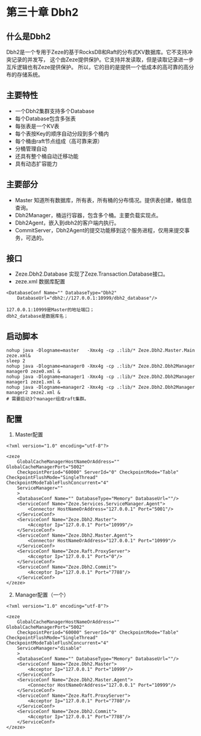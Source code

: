 # 第三十章 Dbh2

## 什么是Dbh2
Dbh2是一个专用于Zeze的基于RocksDB和Raft的分布式KV数据库。它不支持冲突记录的并发写，
这个由Zeze提供保护。它支持并发读取，但是读取记录进一步互斥逻辑也有Zeze提供保护。
所以，它的目的是提供一个低成本的高可靠的高分布的存储系统。

## 主要特性
* 一个Dbh2集群支持多个Database
* 每个Database包含多张表
* 每张表是一个KV表
* 每个表按Key的顺序自动分段到多个桶内
* 每个桶由raft节点组成（高可靠来源）
* 分桶管理自动
* 还具有整个桶自动迁移功能
* 具有动态扩容能力

## 主要部分
* Master 知道所有数据库，所有表，所有桶的分布情况。提供表创建，桶信息查询。
* Dbh2Manager，桶运行容器，包含多个桶。主要负载实现点。
* Dbh2Agent，嵌入到dbh2的客户端内执行。
* CommitServer，Dbh2Agent的提交功能移到这个服务进程，仅用来提交事务，可选的。

## 接口
* Zeze.Dbh2.Database 实现了Zeze.Transaction.Database接口。
* zeze.xml 数据库配置
```
<DatabaseConf Name="" DatabaseType="Dbh2"
    DatabaseUrl="dbh2://127.0.0.1:10999/dbh2_database"/>

127.0.0.1:10999是Master的地址端口；
dbh2_database是数据库名；
```
## 启动脚本
```
nohup java -Dlogname=master   -Xmx4g -cp .:lib/* Zeze.Dbh2.Master.Main zeze.xml&
sleep 2
nohup java -Dlogname=manager0 -Xmx4g -cp .:lib/* Zeze.Dbh2.Dbh2Manager manager0 zeze0.xml &
nohup java -Dlogname=manager1 -Xmx4g -cp .:lib/* Zeze.Dbh2.Dbh2Manager manager1 zeze1.xml &
nohup java -Dlogname=manager2 -Xmx4g -cp .:lib/* Zeze.Dbh2.Dbh2Manager manager2 zeze2.xml &
# 需要启动3个manager组成raft集群。
```

## 配置
1. Master配置
```
<?xml version="1.0" encoding="utf-8"?>

<zeze
	GlobalCacheManagerHostNameOrAddress="" GlobalCacheManagerPort="5002"
	CheckpointPeriod="60000" ServerId="0" CheckpointMode="Table" CheckpointFlushMode="SingleThread" CheckpointModeTableFlushConcurrent="4"
	ServiceManager=""
	>
	<DatabaseConf Name="" DatabaseType="Memory" DatabaseUrl=""/>
	<ServiceConf Name="Zeze.Services.ServiceManager.Agent">
		<Connector HostNameOrAddress="127.0.0.1" Port="5001"/>
	</ServiceConf>
	<ServiceConf Name="Zeze.Dbh2.Master">
		<Acceptor Ip="127.0.0.1" Port="10999"/>
	</ServiceConf>
	<ServiceConf Name="Zeze.Dbh2.Master.Agent">
		<Connector HostNameOrAddress="127.0.0.1" Port="10999"/>
	</ServiceConf>
	<ServiceConf Name="Zeze.Raft.ProxyServer">
		<Acceptor Ip="127.0.0.1" Port="0"/>
	</ServiceConf>
	<ServiceConf Name="Zeze.Dbh2.Commit">
		<Acceptor Ip="127.0.0.1" Port="7788"/>
	</ServiceConf>
</zeze>
```
2. Manager配置（一个）
```
<?xml version="1.0" encoding="utf-8"?>

<zeze
	GlobalCacheManagerHostNameOrAddress="" GlobalCacheManagerPort="5002"
	CheckpointPeriod="60000" ServerId="0" CheckpointMode="Table" CheckpointFlushMode="SingleThread" CheckpointModeTableFlushConcurrent="4"
	ServiceManager="disable"
	>
	<DatabaseConf Name="" DatabaseType="Memory" DatabaseUrl=""/>
	<ServiceConf Name="Zeze.Dbh2.Master">
		<Acceptor Ip="127.0.0.1" Port="10999"/>
	</ServiceConf>
	<ServiceConf Name="Zeze.Dbh2.Master.Agent">
		<Connector HostNameOrAddress="127.0.0.1" Port="10999"/>
	</ServiceConf>
	<ServiceConf Name="Zeze.Raft.ProxyServer">
		<Acceptor Ip="127.0.0.1" Port="7780"/>
	</ServiceConf>
	<ServiceConf Name="Zeze.Dbh2.Commit">
		<Acceptor Ip="127.0.0.1" Port="7788"/>
	</ServiceConf>
</zeze>
```